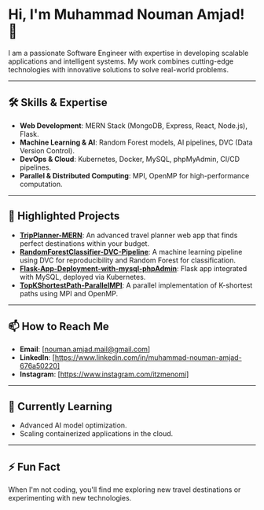 # Hi, I'm Muhammad Nouman Amjad! 👋

I am a passionate Software Engineer with expertise in developing scalable applications and intelligent systems. My work combines cutting-edge technologies with innovative solutions to solve real-world problems.

---

## 🛠️ Skills & Expertise
- **Web Development**: MERN Stack (MongoDB, Express, React, Node.js), Flask.
- **Machine Learning & AI**: Random Forest models, AI pipelines, DVC (Data Version Control).
- **DevOps & Cloud**: Kubernetes, Docker, MySQL, phpMyAdmin, CI/CD pipelines.
- **Parallel & Distributed Computing**: MPI, OpenMP for high-performance computation.

---

## 🚀 Highlighted Projects
- **[TripPlanner-MERN](https://github.com/your-username/TripPlanner-MERN)**: An advanced travel planner web app that finds perfect destinations within your budget.
- **[RandomForestClassifier-DVC-Pipeline](https://github.com/your-username/RandomForestClassifier-DVC-Pipeline)**: A machine learning pipeline using DVC for reproducibility and Random Forest for classification.
- **[Flask-App-Deployment-with-mysql-phpAdmin](https://github.com/your-username/Flask-App-Deployment-with-mysql-phpAdmin)**: Flask app integrated with MySQL, deployed via Kubernetes.
- **[TopKShortestPath-ParallelMPI](https://github.com/your-username/TopKShortestPath-ParallelMPI)**: A parallel implementation of K-shortest paths using MPI and OpenMP.

---

## 📫 How to Reach Me
- **Email**: [nouman.amjad.mail@gmail.com]
- **LinkedIn**: [https://www.linkedin.com/in/muhammad-nouman-amjad-676a50220]
- **Instagram**: [https://www.instagram.com/itzmenomi]

---

## 🌱 Currently Learning
- Advanced AI model optimization.
- Scaling containerized applications in the cloud.

---

## ⚡ Fun Fact
When I'm not coding, you'll find me exploring new travel destinations or experimenting with new technologies.
